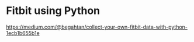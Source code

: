 # Fitbit using Python

https://medium.com/@begahtan/collect-your-own-fitbit-data-with-python-1ecb1b655b1e
